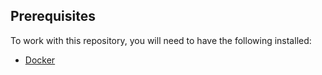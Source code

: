 ## Prerequisites

To work with this repository, you will need to have the following
installed:

- [Docker](https://www.docker.com)
